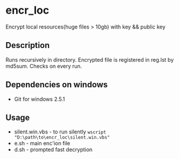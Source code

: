 # encr_loc
Encrypt local resources(huge files > 10gb) with key &amp;&amp; public key

## Description
Runs recursively in directory. Encrypted file is registered in reg.lst by md5sum. Checks on every run.

## Dependencies on windows
* Git for windows 2.5.1

## Usage
* silent.win.vbs - to run silently ```wscript "D:\path\to\encr_loc\silent.win.vbs"```
* e.sh - main enc'ion file
* d.sh - prompted fast decryption